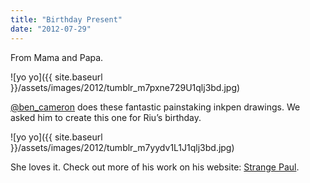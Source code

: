 ```yaml
---
title: "Birthday Present"
date: "2012-07-29"
---
```


From Mama and Papa.

![yo yo]({{ site.baseurl }}/assets/images/2012/tumblr_m7pxne729U1qlj3bd.jpg)

[@ben\_cameron](https://twitter.com/ben_cameron "@ben_cameron") does these fantastic painstaking inkpen drawings. We asked him to create this one for Riu’s birthday.

![yo yo]({{ site.baseurl }}/assets/images/2012/tumblr_m7yydv1L1J1qlj3bd.jpg)

She loves it. Check out more of his work on his website: [Strange Paul](http://www.strangepaul.com "Strange Paul").
